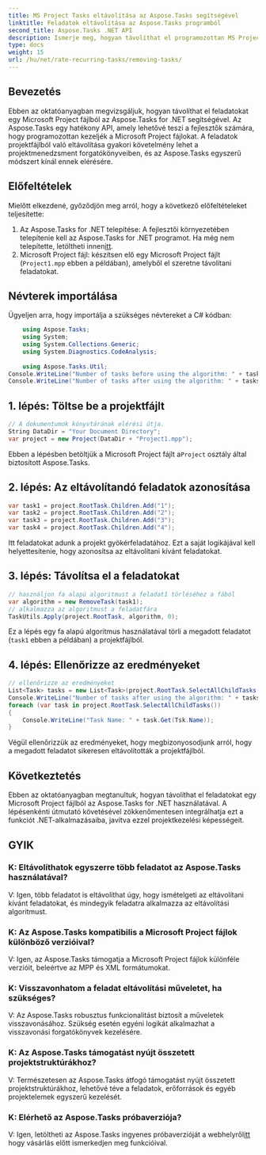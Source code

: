 ```yaml
---
title: MS Project Tasks eltávolítása az Aspose.Tasks segítségével
linktitle: Feladatok eltávolítása az Aspose.Tasks programból
second_title: Aspose.Tasks .NET API
description: Ismerje meg, hogyan távolíthat el programozottan MS Project feladatokat az Aspose.Tasks for .NET használatával. Lépésről lépésre útmutató kódpéldákkal.
type: docs
weight: 15
url: /hu/net/rate-recurring-tasks/removing-tasks/
---
```

## Bevezetés
Ebben az oktatóanyagban megvizsgáljuk, hogyan távolíthat el feladatokat egy Microsoft Project fájlból az Aspose.Tasks for .NET segítségével. Az Aspose.Tasks egy hatékony API, amely lehetővé teszi a fejlesztők számára, hogy programozottan kezeljék a Microsoft Project fájlokat. A feladatok projektfájlból való eltávolítása gyakori követelmény lehet a projektmenedzsment forgatókönyveiben, és az Aspose.Tasks egyszerű módszert kínál ennek elérésére.
## Előfeltételek
Mielőtt elkezdené, győződjön meg arról, hogy a következő előfeltételeket teljesítette:
1. Az Aspose.Tasks for .NET telepítése: A fejlesztői környezetében telepítenie kell az Aspose.Tasks for .NET programot. Ha még nem telepítette, letöltheti innen[itt](https://releases.aspose.com/tasks/net/).
2. Microsoft Project fájl: készítsen elő egy Microsoft Project fájlt (`Project1.mpp` ebben a példában), amelyből el szeretne távolítani feladatokat.

## Névterek importálása
Ügyeljen arra, hogy importálja a szükséges névtereket a C# kódban:
```csharp
    using Aspose.Tasks;
    using System;
    using System.Collections.Generic;
    using System.Diagnostics.CodeAnalysis;
    
    using Aspose.Tasks.Util;
Console.WriteLine("Number of tasks before using the algorithm: " + tasks.Count);
Console.WriteLine("Number of tasks after using the algorithm: " + tasks.Count);
```

## 1. lépés: Töltse be a projektfájlt
```csharp
// A dokumentumok könyvtárának elérési útja.
String DataDir = "Your Document Directory";
var project = new Project(DataDir + "Project1.mpp");
```
 Ebben a lépésben betöltjük a Microsoft Project fájlt a`Project` osztály által biztosított Aspose.Tasks.
## 2. lépés: Az eltávolítandó feladatok azonosítása
```csharp
var task1 = project.RootTask.Children.Add("1");
var task2 = project.RootTask.Children.Add("2");
var task3 = project.RootTask.Children.Add("3");
var task4 = project.RootTask.Children.Add("4");
```
Itt feladatokat adunk a projekt gyökérfeladatához. Ezt a saját logikájával kell helyettesítenie, hogy azonosítsa az eltávolítani kívánt feladatokat.
## 3. lépés: Távolítsa el a feladatokat
```csharp
// használjon fa alapú algoritmust a feladat1 törléséhez a fából
var algorithm = new RemoveTask(task1);
// alkalmazza az algoritmust a feladatfára
TaskUtils.Apply(project.RootTask, algorithm, 0);
```
Ez a lépés egy fa alapú algoritmus használatával törli a megadott feladatot (`task1` ebben a példában) a projektfájlból.
## 4. lépés: Ellenőrizze az eredményeket
```csharp
// ellenőrizze az eredményeket
List<Task> tasks = new List<Task>(project.RootTask.SelectAllChildTasks());
Console.WriteLine("Number of tasks after using the algorithm: " + tasks.Count);
foreach (var task in project.RootTask.SelectAllChildTasks())
{
    Console.WriteLine("Task Name: " + task.Get(Tsk.Name));
}
```
Végül ellenőrizzük az eredményeket, hogy megbizonyosodjunk arról, hogy a megadott feladatot sikeresen eltávolították a projektfájlból.

## Következtetés
Ebben az oktatóanyagban megtanultuk, hogyan távolíthat el feladatokat egy Microsoft Project fájlból az Aspose.Tasks for .NET használatával. A lépésenkénti útmutató követésével zökkenőmentesen integrálhatja ezt a funkciót .NET-alkalmazásaiba, javítva ezzel projektkezelési képességeit.
## GYIK
### K: Eltávolíthatok egyszerre több feladatot az Aspose.Tasks használatával?
V: Igen, több feladatot is eltávolíthat úgy, hogy ismételgeti az eltávolítani kívánt feladatokat, és mindegyik feladatra alkalmazza az eltávolítási algoritmust.
### K: Az Aspose.Tasks kompatibilis a Microsoft Project fájlok különböző verzióival?
V: Igen, az Aspose.Tasks támogatja a Microsoft Project fájlok különféle verzióit, beleértve az MPP és XML formátumokat.
### K: Visszavonhatom a feladat eltávolítási műveletet, ha szükséges?
V: Az Aspose.Tasks robusztus funkcionalitást biztosít a műveletek visszavonásához. Szükség esetén egyéni logikát alkalmazhat a visszavonási forgatókönyvek kezelésére.
### K: Az Aspose.Tasks támogatást nyújt összetett projektstruktúrákhoz?
V: Természetesen az Aspose.Tasks átfogó támogatást nyújt összetett projektstruktúrákhoz, lehetővé téve a feladatok, erőforrások és egyéb projektelemek egyszerű kezelését.
### K: Elérhető az Aspose.Tasks próbaverziója?
 V: Igen, letöltheti az Aspose.Tasks ingyenes próbaverzióját a webhelyről[itt](https://releases.aspose.com/tasks/net/) hogy vásárlás előtt ismerkedjen meg funkcióival.